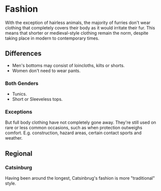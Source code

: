 # Fashion

With the exception of hairless animals, the majority of furries don't wear clothing that completely covers their body as it would irritate their fur. This means that shorter or medieval-style clothing remain the norm, despite taking place in modern to contemporary times.

## Differences

- Men's bottoms may consist of loincloths, kilts or shorts.
- Women don't need to wear pants.

### Both Genders

- Tunics.
- Short or Sleeveless tops.

### Exceptions

But full body clothing have not completely gone away. They're still used on rare or less common occasions, such as when protection outweighs comfort. E.g. construction, hazard areas, certain contact sports and weather.

## Regional

### Catsinburg

Having been around the longest, Catsinbrug's fashion is more "traditional" style.
